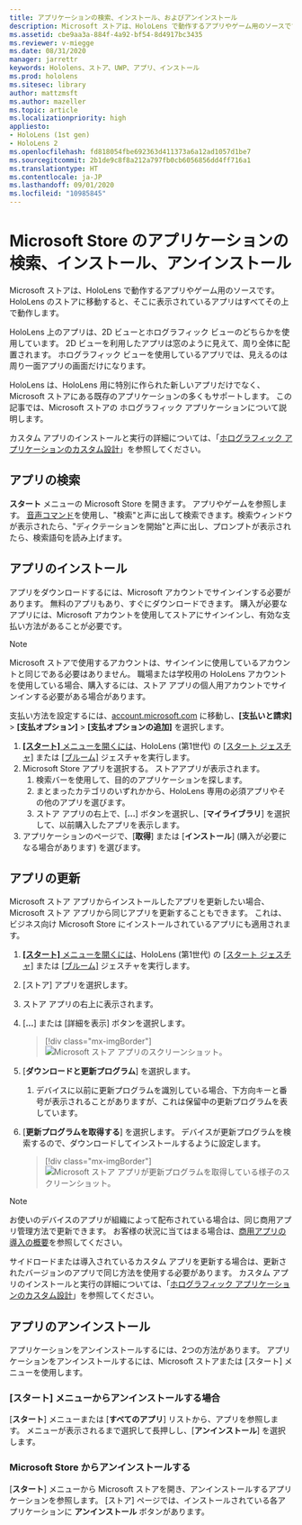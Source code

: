 ```yaml
---
title: アプリケーションの検索、インストール、およびアンインストール
description: Microsoft ストアは、HoloLens で動作するアプリやゲーム用のソースです。  Holographic アプリの検索、インストール、アンインストールの詳細については、こちらを参照してください。
ms.assetid: cbe9aa3a-884f-4a92-bf54-8d4917bc3435
ms.reviewer: v-miegge
ms.date: 08/31/2020
manager: jarrettr
keywords: Hololens、ストア、UWP、アプリ、インストール
ms.prod: hololens
ms.sitesec: library
author: mattzmsft
ms.author: mazeller
ms.topic: article
ms.localizationpriority: high
appliesto:
- HoloLens (1st gen)
- HoloLens 2
ms.openlocfilehash: fd818054fbe692363d411373a6a12ad1057d1be7
ms.sourcegitcommit: 2b1de9c8f8a212a797fb0cb6056856dd4ff716a1
ms.translationtype: HT
ms.contentlocale: ja-JP
ms.lasthandoff: 09/01/2020
ms.locfileid: "10985845"
---
```

# Microsoft Store のアプリケーションの検索、インストール、アンインストール

Microsoft ストアは、HoloLens で動作するアプリやゲーム用のソースです。 HoloLens のストアに移動すると、そこに表示されているアプリはすべてその上で動作します。

HoloLens 上のアプリは、2D ビューとホログラフィック ビューのどちらかを使用しています。 2D ビューを利用したアプリは窓のように見えて、周り全体に配置されます。 ホログラフィック ビューを使用しているアプリでは、見えるのは周り一面アプリの画面だけになります。

HoloLens は、HoloLens 用に特別に作られた新しいアプリだけでなく、Microsoft ストアにある既存のアプリケーションの多くもサポートします。  この記事では、Microsoft ストアの ホログラフィック アプリケーションについて説明します。

カスタム アプリのインストールと実行の詳細については、「[ホログラフィック アプリケーションのカスタム設計](holographic-custom-apps.md)」を参照してください。

## アプリの検索

**スタート** メニューの Microsoft Store を開きます。 アプリやゲームを参照します。 [音声コマンド](hololens-cortana.md)を使用し、"検索"と声に出して検索できます。検索ウィンドウが表示されたら、"ディクテーションを開始"と声に出し、プロンプトが表示されたら、検索語句を読み上げます。

## アプリのインストール

アプリをダウンロードするには、Microsoft アカウントでサインインする必要があります。 無料のアプリもあり、すぐにダウンロードできます。 購入が必要なアプリには、Microsoft アカウントを使用してストアにサインインし、有効な支払い方法があることが必要です。
> [!NOTE]
> Microsoft ストアで使用するアカウントは、サインインに使用しているアカウントと同じである必要はありません。 職場または学校用の HoloLens アカウントを使用している場合、購入するには、ストア アプリの個人用アカウントでサインインする必要がある場合があります。

支払い方法を設定するには、[account.microsoft.com](https://account.microsoft.com/) に移動し、**[支払いと請求]** > **[支払オプション]** > **[支払オプションの追加]** を選択します。

1. [**[スタート]** メニューを開くには](holographic-home.md)、HoloLens (第1世代) の [[スタート ジェスチャ]](https://docs.microsoft.com/hololens/hololens2-basic-usage#start-gesture) または [[ブルーム]](hololens1-basic-usage.md) ジェスチャを実行します。
1. Microsoft Store アプリを選択する。 ストアアプリが表示されます。
   1. 検索バーを使用して、目的のアプリケーションを探します。 
   1. まとまったカテゴリのいずれかから、HoloLens 専用の必須アプリやその他のアプリを選びます。
   1. ストア アプリの右上で、[**...**] ボタンを選択し、[**マイライブラリ**] を選択して、以前購入したアプリを表示します。
1. アプリケーションのページで、[**取得**] または [**インストール**] (購入が必要になる場合があります) を選びます。

## アプリの更新
Microsoft ストア アプリからインストールしたアプリを更新したい場合、Microsoft ストア アプリから同じアプリを更新することもできます。 これは、ビジネス向け Microsoft Store にインストールされているアプリにも適用されます。 
1. [**[スタート]** メニューを開くには](holographic-home.md)、HoloLens (第1世代) の [[スタート ジェスチャ]](https://docs.microsoft.com/hololens/hololens2-basic-usage#start-gesture) または [[ブルーム]](hololens1-basic-usage.md) ジェスチャを実行します。
1. [ストア] アプリを選択します。
1. ストア アプリの右上に表示されます。 
1. [**...**] または [詳細を表示] ボタンを選択します。

   > [!div class="mx-imgBorder"]
   > ![Microsoft ストア アプリのスクリーンショット。](images/store-update-1.png)

1. [**ダウンロードと更新プログラム**] を選択します。
    1. デバイスに以前に更新プログラムを識別している場合、下方向キーと番号が表示されることがありますが、これは保留中の更新プログラムを表しています。
1. [**更新プログラムを取得する**] を選択します。 デバイスが更新プログラムを検索するので、ダウンロードしてインストールするように設定します。 
 
   > [!div class="mx-imgBorder"]
   > ![Microsoft ストア アプリが更新プログラムを取得している様子のスクリーンショット。](images/store-update-2.png.jpg)

> [!NOTE]
> お使いのデバイスのアプリが組織によって配布されている場合は、同じ商用アプリ管理方法で更新できます。 お客様の状況に当てはまる場合は、[商用アプリの導入の概要](app-deploy-overview.md)を参照してください。
>
> サイドロードまたは導入されているカスタム アプリを更新する場合は、更新されたバージョンのアプリで同じ方法を使用する必要があります。 カスタム アプリのインストールと実行の詳細については、「[ホログラフィック アプリケーションのカスタム設計](holographic-custom-apps.md)」を参照してください。

## アプリのアンインストール

アプリケーションをアンインストールするには、2つの方法があります。  アプリケーションをアンインストールするには、Microsoft ストアまたは [スタート] メニューを使用します。

### [スタート] メニューからアンインストールする場合

[**スタート**] メニューまたは [**すべてのアプリ**] リストから、アプリを参照します。 メニューが表示されるまで選択して長押しし、[**アンインストール**] を選択します。

### Microsoft Store からアンインストールする

[**スタート**] メニューから Microsoft ストアを開き、アンインストールするアプリケーションを参照します。  [ストア] ページでは、インストールされている各アプリケーションに **アンインストール** ボタンがあります。
